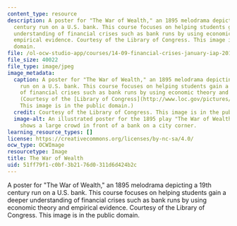 ```yaml
---
content_type: resource
description: A poster for "The War of Wealth," an 1895 melodrama depicting a 19th
  century run on a U.S. bank. This course focuses on helping students gain a deeper
  understanding of financial crises such as bank runs by using economic theory and
  empirical evidence. Courtesy of the Library of Congress. This image is in the public
  domain.
file: /ol-ocw-studio-app/courses/14-09-financial-crises-january-iap-2016/51ff79f1c0bf3b2176d0311d6d424b2c_14-09iap16.jpg
file_size: 40022
file_type: image/jpeg
image_metadata:
  caption: A poster for "The War of Wealth," an 1895 melodrama depicting a 19th century
    run on a U.S. bank. This course focuses on helping students gain a deeper understanding
    of financial crises such as bank runs by using economic theory and empirical evidence.
    (Courtesy of the [Library of Congress](http://www.loc.gov/pictures/item/2014636144/).
    This image is in the public domain.)
  credit: Courtesy of the Library of Congress. This image is in the public domain.
  image-alt: An illustrated poster for the 1895 play "The War of Wealth." The poster
    shows a large crowd in front of a bank on a city corner.
learning_resource_types: []
license: https://creativecommons.org/licenses/by-nc-sa/4.0/
ocw_type: OCWImage
resourcetype: Image
title: The War of Wealth
uid: 51ff79f1-c0bf-3b21-76d0-311d6d424b2c
---
```

A poster for "The War of Wealth," an 1895 melodrama depicting a 19th century run on a U.S. bank. This course focuses on helping students gain a deeper understanding of financial crises such as bank runs by using economic theory and empirical evidence. Courtesy of the Library of Congress. This image is in the public domain.